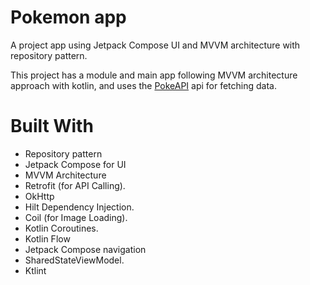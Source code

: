 # Pokemon app

A project app using Jetpack Compose UI and MVVM architecture with repository pattern.


This project has a module and main app following MVVM architecture approach with kotlin, and uses the [PokeAPI](https://pokeapi.co/) api for fetching data.

# Built With
+ Repository pattern
+ Jetpack Compose for UI
+ MVVM Architecture
+ Retrofit (for API Calling).
+ OkHttp
+ Hilt Dependency Injection.
+ Coil (for Image Loading).
+ Kotlin Coroutines.
+ Kotlin Flow
+ Jetpack Compose navigation
+ SharedStateViewModel.
+ Ktlint